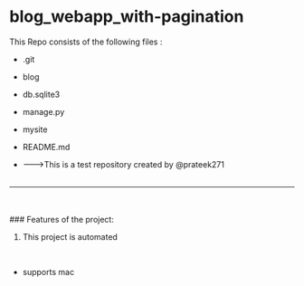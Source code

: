 # blog_webapp_with-pagination
This Repo consists of the following files :
- .git
- blog
- db.sqlite3
- manage.py
- mysite
- README.md




- --->This is a test repository created by @prateek271
<br><br>
---
<br><br>###	Features of the project:
<br>
1. This project is automated
<br>


- supports mac
